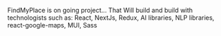 FindMyPlace is on going project...
That Will build and build with technologists such as:
React, NextJs, Redux, AI libraries, NLP libraries, react-google-maps, MUI, Sass
